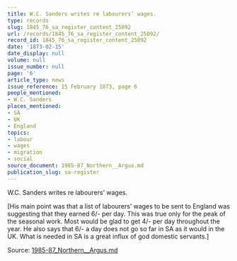 ```yaml
---
title: W.C. Sanders writes re labourers’ wages.
type: records
slug: 1845_76_sa_register_content_25092
url: /records/1845_76_sa_register_content_25092/
record_id: 1845_76_sa_register_content_25092
date: '1873-02-15'
date_display: null
volume: null
issue_number: null
page: '6'
article_type: news
issue_reference: 15 February 1873, page 6
people_mentioned:
- W.C. Sanders
places_mentioned:
- SA
- UK
- England
topics:
- labour
- wages
- migration
- social
source_document: 1985-87_Northern__Argus.md
publication_slug: sa-register
---
```


W.C. Sanders writes re labourers’ wages.

[His main point was that a list of labourers’ wages to be sent to England was suggesting that they earned 6/- per day.  This was true only for the peak of the seasonal work.  Most would be glad to get 4/- per day throughout the year.  He also says that 6/- a day does not go so far in SA as it would in the UK.  What is needed in SA is a great influx of god domestic servants.]

Source: [1985-87_Northern__Argus.md](/downloads/markdown/1985-87_Northern__Argus.md)
